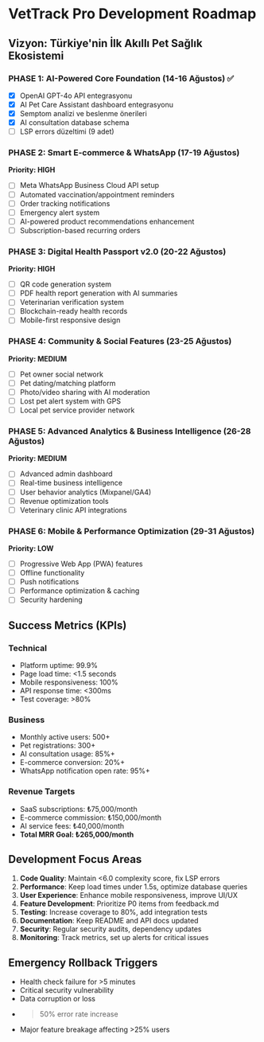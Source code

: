 # VetTrack Pro Development Roadmap

## Vizyon: Türkiye'nin İlk Akıllı Pet Sağlık Ekosistemi

### PHASE 1: AI-Powered Core Foundation (14-16 Ağustos) ✅
- [x] OpenAI GPT-4o API entegrasyonu
- [x] AI Pet Care Assistant dashboard entegrasyonu
- [x] Semptom analizi ve beslenme önerileri
- [x] AI consultation database schema
- [ ] LSP errors düzeltimi (9 adet)

### PHASE 2: Smart E-commerce & WhatsApp (17-19 Ağustos)
**Priority: HIGH**
- [ ] Meta WhatsApp Business Cloud API setup
- [ ] Automated vaccination/appointment reminders
- [ ] Order tracking notifications
- [ ] Emergency alert system
- [ ] AI-powered product recommendations enhancement
- [ ] Subscription-based recurring orders

### PHASE 3: Digital Health Passport v2.0 (20-22 Ağustos)
**Priority: HIGH**
- [ ] QR code generation system
- [ ] PDF health report generation with AI summaries
- [ ] Veterinarian verification system
- [ ] Blockchain-ready health records
- [ ] Mobile-first responsive design

### PHASE 4: Community & Social Features (23-25 Ağustos)
**Priority: MEDIUM**
- [ ] Pet owner social network
- [ ] Pet dating/matching platform
- [ ] Photo/video sharing with AI moderation
- [ ] Lost pet alert system with GPS
- [ ] Local pet service provider network

### PHASE 5: Advanced Analytics & Business Intelligence (26-28 Ağustos)
**Priority: MEDIUM**
- [ ] Advanced admin dashboard
- [ ] Real-time business intelligence
- [ ] User behavior analytics (Mixpanel/GA4)
- [ ] Revenue optimization tools
- [ ] Veterinary clinic API integrations

### PHASE 6: Mobile & Performance Optimization (29-31 Ağustos)
**Priority: LOW**
- [ ] Progressive Web App (PWA) features
- [ ] Offline functionality
- [ ] Push notifications
- [ ] Performance optimization & caching
- [ ] Security hardening

## Success Metrics (KPIs)

### Technical
- Platform uptime: 99.9%
- Page load time: <1.5 seconds
- Mobile responsiveness: 100%
- API response time: <300ms
- Test coverage: >80%

### Business
- Monthly active users: 500+
- Pet registrations: 300+
- AI consultation usage: 85%+
- E-commerce conversion: 20%+
- WhatsApp notification open rate: 95%+

### Revenue Targets
- SaaS subscriptions: ₺75,000/month
- E-commerce commission: ₺150,000/month
- AI service fees: ₺40,000/month
- **Total MRR Goal: ₺265,000/month**

## Development Focus Areas

1. **Code Quality**: Maintain <6.0 complexity score, fix LSP errors
2. **Performance**: Keep load times under 1.5s, optimize database queries
3. **User Experience**: Enhance mobile responsiveness, improve UI/UX
4. **Feature Development**: Prioritize P0 items from feedback.md
5. **Testing**: Increase coverage to 80%, add integration tests
6. **Documentation**: Keep README and API docs updated
7. **Security**: Regular security audits, dependency updates
8. **Monitoring**: Track metrics, set up alerts for critical issues

## Emergency Rollback Triggers
- Health check failure for >5 minutes
- Critical security vulnerability
- Data corruption or loss
- >50% error rate increase
- Major feature breakage affecting >25% users